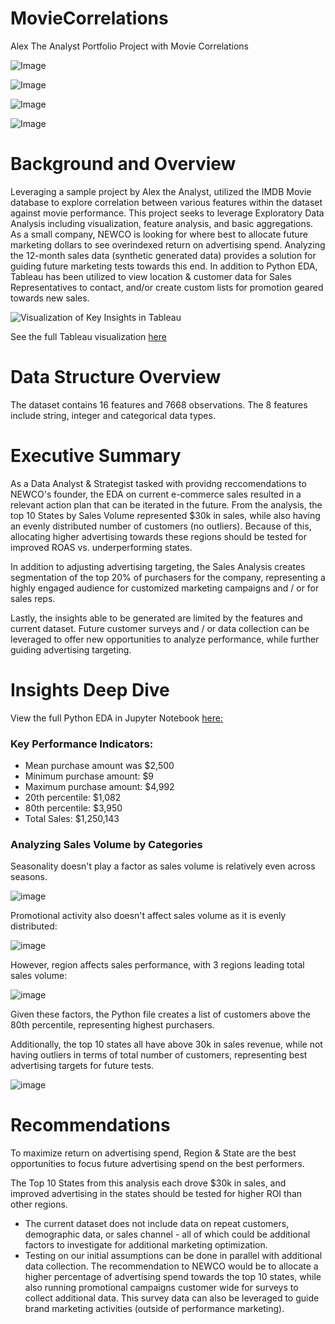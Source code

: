 # MovieCorrelations
Alex The Analyst Portfolio Project with Movie Correlations

![Image](https://github.com/user-attachments/assets/97f117e8-4dab-4163-a8a4-53a0d7699b36)

![Image](https://github.com/user-attachments/assets/f79263e4-7476-470e-b0bd-319db4cfdb92)

![Image](https://github.com/user-attachments/assets/0fae30d3-ce76-421b-ad9f-02b8af39c52f)

![Image](https://github.com/user-attachments/assets/2bb825e2-4cb5-4253-b0a6-86f582787b6c)


# Background and Overview

Leveraging a sample project by Alex the Analyst, utilized the IMDB Movie database to explore correlation between various features within the dataset against movie performance. 
This project seeks to leverage Exploratory Data Analysis including visualization, feature analysis, and basic aggregations. As a small company, NEWCO is looking for where best to allocate future marketing dollars to see overindexed return on advertising spend. Analyzing the 12-month sales data (synthetic generated data) provides a solution for guiding future marketing tests towards this end. In addition to Python EDA, Tableau has been utilized to view location & customer data for Sales Representatives to contact, and/or create custom lists for promotion geared towards new sales.  

![Visualization of Key Insights in Tableau](/images/GeoMap_SalesAnalysis.png) 

See the full Tableau visualization [here](https://public.tableau.com/app/profile/kevin.bates3947/viz/SampleCustomerAnalysis_17175511318920/Dashboard)

# Data Structure Overview
The dataset contains 16 features and 7668 observations. The 8 features include string, integer and categorical data types. 

# Executive Summary 
As a Data Analyst & Strategist tasked with providng reccomendations to NEWCO's founder, the EDA on current e-commerce sales resulted in a relevant action plan that can be iterated in the future. From the analysis, the top 10 States by Sales Volume represented $30k in sales, while also having an evenly distributed number of customers (no outliers). Because of this, allocating higher advertising towards these regions should be tested for improved ROAS vs. underperforming states. 

In addition to adjusting advertising targeting, the Sales Analysis creates segmentation of the top 20% of purchasers for the company, representing a highly engaged audience for customized marketing campaigns and / or for sales reps. 

Lastly, the insights able to be generated are limited by the features and current dataset. Future customer surveys and / or data collection can be leveraged to offer new opportunities to analyze performance, while further guiding advertising targeting. 

# Insights Deep Dive

View the full Python EDA in Jupyter Notebook [here:](Movie_Correlation_Analysis.ipynb)

### Key Performance Indicators: 
* Mean purchase amount was $2,500
* Minimum purchase amount: $9
* Maximum purchase amount: $4,992
* 20th percentile: $1,082
* 80th percentile: $3,950
* Total Sales: $1,250,143

### Analyzing Sales Volume by Categories
Seasonality doesn't play a factor as sales volume is relatively even across seasons.

![image](/images/seasons2.png)

Promotional activity also doesn't affect sales volume as it is evenly distributed: 

![image](/images/promotions2.png)

However, region affects sales performance, with 3 regions leading total sales volume: 

![image](/images/regions2.png)

Given these factors, the Python file creates a list of customers above the 80th percentile, representing highest purchasers. 

Additionally, the top 10 states all have above 30k in sales revenue, while not having outliers in terms of total number of customers, representing best advertising targets for future tests. 

![image](/images/top10.png)

# Recommendations

To maximize return on advertising spend, Region & State are the best opportunities to focus future advertising spend on the best performers. 

The Top 10 States from this analysis each drove $30k in sales, and improved advertising in the states should be tested for higher ROI than other regions. 
* The current dataset does not include data on repeat customers, demographic data, or sales channel - all of which could be additional factors to investigate for additional marketing optimization. 
* Testing on our initial assumptions can be done in parallel with additional data collection. The recommendation to NEWCO would be to allocate a higher percentage of advertising spend towards the top 10 states, while also running promotional campaigns customer wide for surveys to collect additional data. This survey data can also be leveraged to guide brand marketing activities (outside of performance marketing). 
